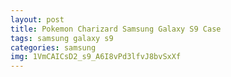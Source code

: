 ```yaml
---
layout: post
title: Pokemon Charizard Samsung Galaxy S9 Case
tags: samsung galaxy s9
categories: samsung
img: 1VmCAICsD2_s9_A6I8vPd3lfvJ8bvSxXf
---
```

